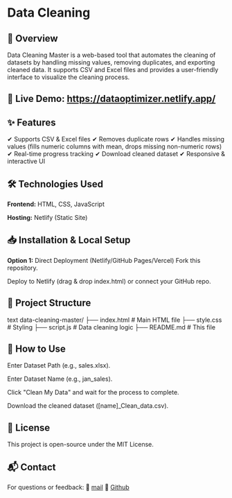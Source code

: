 # Data Cleaning

## 📌 Overview
Data Cleaning Master is a web-based tool that automates the cleaning of datasets by handling missing values, removing duplicates, and exporting cleaned data. It supports CSV and Excel files and provides a user-friendly interface to visualize the cleaning process.

## 🚀 Live Demo: https://dataoptimizer.netlify.app/

## ✨ Features
✔ Supports CSV & Excel files
✔ Removes duplicate rows
✔ Handles missing values (fills numeric columns with mean, drops missing non-numeric rows)
✔ Real-time progress tracking
✔ Download cleaned dataset
✔ Responsive & interactive UI

## 🛠 Technologies Used
**Frontend:** HTML, CSS, JavaScript

**Hosting:** Netlify (Static Site)

## 📥 Installation & Local Setup
**Option 1:** Direct Deployment (Netlify/GitHub Pages/Vercel)
Fork this repository.

Deploy to Netlify (drag & drop index.html) or connect your GitHub repo.

## 📂 Project Structure
text
data-cleaning-master/
├── index.html          # Main HTML file
├── style.css           # Styling
├── script.js           # Data cleaning logic
├── README.md           # This file

## 🚀 How to Use
Enter Dataset Path (e.g., sales.xlsx).

Enter Dataset Name (e.g., jan_sales).

Click "Clean My Data" and wait for the process to complete.

Download the cleaned dataset ([name]_Clean_data.csv).

## 📜 License
This project is open-source under the MIT License.

## 📬 Contact
For questions or feedback:
📧 [mail](yeminenibalaji092@gmail.com)
🔗 [Github](https://github.com/ybalaji123)

